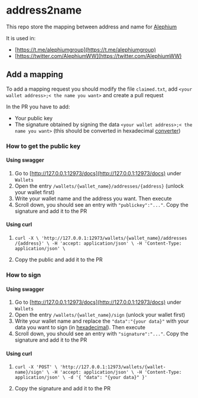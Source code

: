 # address2name

This repo store the mapping between address and name for [Alephium](alephium.org)


It is used in:

- [https://t.me/alephiumgroup](https://t.me/alephiumgroup)
- [https://twitter.com/AlephiumWW](https://twitter.com/AlephiumWW)

## Add a mapping

To add a mapping request you should modify the file `claimed.txt`, add `<your wallet address>;< the name you want>` and create a pull request 

In the PR you have to add:

- Your public key
- The signature obtained by signing the data `<your wallet address>;< the name you want>` (this should be converted in hexadecimal [converter](https://www.rapidtables.com/convert/number/ascii-to-hex.html))

### How to get the public key

#### Using swagger

1. Go to [http://127.0.0.1:12973/docs](http://127.0.0.1:12973/docs) under `Wallets`
2. Open the entry `/wallets​/{wallet_name}​/addresses​/{address}` (unlock your wallet first)
3. Write your wallet name and the address you want. Then execute
4. Scroll down, you should see an entry with `"publickey":"..."`. Copy the signature and add it to the PR

#### Using curl

1. `curl -X \
  'http://127.0.0.1:12973/​wallets​/{wallet_name}​/addresses​/{address}' \
  -H 'accept: application/json' \
  -H 'Content-Type: application/json' \
  `

2. Copy the public and add it to the PR

### How to sign

#### Using swagger

1. Go to [http://127.0.0.1:12973/docs](http://127.0.0.1:12973/docs) under `Wallets`
2. Open the entry `/wallets/{wallet_name}/sign` (unlock your wallet first)
3. Write your wallet name and replace the `"data":"{your data}"` with your data you want to sign (in [hexadecimal](https://www.rapidtables.com/convert/number/ascii-to-hex.html)). Then execute
4. Scroll down, you should see an entry with `"signature":"..."`. Copy the signature and add it to the PR

#### Using curl

1. `curl -X 'POST' \
  'http://127.0.0.1:12973/wallets/{wallet-name}/sign' \
  -H 'accept: application/json' \
  -H 'Content-Type: application/json' \
  -d '{
  "data": "{your data}"
}'`

2. Copy the signature and add it to the PR
 
